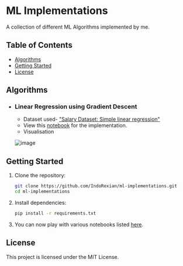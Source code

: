 # ML Implementations

A collection of different ML Algorithms implemented by me.

## Table of Contents
- [Algorithms](#algorithms)
- [Getting Started](#getting-started)
- [License](#license)
## Algorithms
- ### Linear Regression using Gradient Descent
    - Dataset used- ["Salary Dataset: Simple linear regression"](https://www.kaggle.com/datasets/abhishek14398/salary-dataset-simple-linear-regression)
    - View this [notebook](/notebooks/linearregression.ipynb) for the implementation.
    - Visualisation
    
    ![image](/assets/1_linearregression.gif)

## Getting Started

1. Clone the repository:
    ```bash
    git clone https://github.com/IndoRexian/ml-implementations.git
    cd ml-implementations
    ```
2. Install dependencies:
    ```bash
    pip install -r requirements.txt
    ```
3. You can now play with various notebooks listed [here](/notebooks/).

## License

This project is licensed under the MIT License.